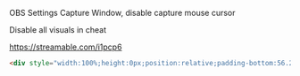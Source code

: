 
OBS Settings
Capture Window, disable capture mouse cursor

Disable all visuals in cheat

https://streamable.com/i1pcp6
```html
<div style="width:100%;height:0px;position:relative;padding-bottom:56.250%;"><iframe src="https://streamable.com/e/3r4mxz" frameborder="0" width="100%" height="100%" allowfullscreen style="width:100%;height:100%;position:absolute;left:0px;top:0px;overflow:hidden;"></iframe></div>
```
